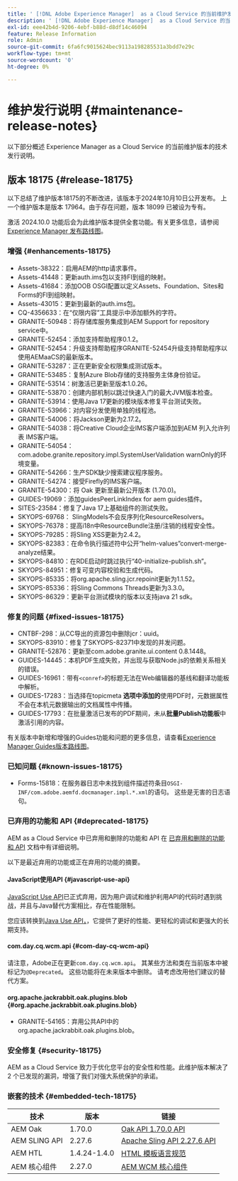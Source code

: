 ```yaml
---
title: ' [!DNL Adobe Experience Manager]  as a Cloud Service 的当前维护发行说明。'
description: ' [!DNL Adobe Experience Manager]  as a Cloud Service 的当前维护发行说明。'
exl-id: eee42b4d-9206-4ebf-b88d-d8df14c46094
feature: Release Information
role: Admin
source-git-commit: 6fa6fc9015624bec9113a198285531a3bdd7e29c
workflow-type: tm+mt
source-wordcount: '0'
ht-degree: 0%

---
```



# 维护发行说明 {#maintenance-release-notes}

以下部分概述 Experience Manager as a Cloud Service 的当前维护版本的技术发行说明。

## 版本 18175 {#release-18175}

以下总结了维护版本18175的不断改进，该版本于2024年10月10日公开发布。 上一个维护版本是版本 17964。由于存在问题，版本 18099 已被设为专有。

激活 2024.10.0 功能后会为此维护版本提供全套功能。有关更多信息，请参阅[ Experience Manager 发布路线图](https://experienceleague.adobe.com/zh-hans/docs/experience-manager-release-information/aem-release-updates/update-releases-roadmap)。

### 增强 {#enhancements-18175}

* Assets-38322：启用AEM的http请求事件。
* Assets-41448：更新auth.ims包以支持FI到组的映射。
* Assets-41684：添加OOB OSGI配置以定义Assets、Foundation、Sites和Forms的FI到组映射。
* Assets-43015：更新到最新的auth.ims包。
* CQ-4356633：在“仅限内容”工具提示中添加额外的字符。
* GRANITE-50948：将存储库服务集成到AEM Support for repository service中。
* GRANITE-52454：添加支持帮助程序0.1.2。
* GRANITE-52454：升级支持帮助程序GRANITE-52454升级支持帮助程序以使用AEMaaCS的最新版本。
* GRANITE-53287：正在更新安全权限集成测试版本。
* GRANITE-53485：复制Azure Blob存储的支持服务主体身份验证。
* GRANITE-53514：树激活已更新至版本1.0.26。
* GRANITE-53870：创建内部机制以跳过快速入门的最大JVM版本检查。
* GRANITE-53914：使用Java 17更新的模块版本修复平台测试失败。
* GRANITE-53966：对内容分发使用单独的线程池。
* GRANITE-54006：将Jackson更新为2.17.2。
* GRANITE-54038：将Creative Cloud企业IMS客户端添加到AEM 列入允许列表 IMS客户端。
* GRANITE-54054：com.adobe.granite.repository.impl.SystemUserValidation warnOnly的环境变量。
* GRANITE-54266：生产SDK缺少搜索建议程序服务。
* GRANITE-54274：接受Firefly的IMS客户端。
* GRANITE-54300：将 Oak 更新至最新公开版本 (1.70.0)。
* GUIDES-19069：添加guidesPeerLinkIndex for aem guides插件。
* SITES-23584：修复了Java 17上基础组件的测试失败。
* SKYOPS-69768： SlingModels不会反序列化ResourceResolvers。
* SKYOPS-76378：提高i18n中ResourceBundle注册/注销的线程安全性。
* SKYOPS-79285：将Sling XSS更新为2.4.2。
* SKYOPS-82383：在命令执行描述符中公开“helm-values”convert-merge-analyze结果。
* SKYOPS-84810：在RDE启动时跳过执行“40-initialize-publish.sh”。
* SKYOPS-84951：修复可变内容校验和生成代码。
* SKYOPS-85335：将org.apache.sling.jcr.repoinit更新为1.1.52。
* SKYOPS-85336：将Sling Commons Threads更新为3.3.0。
* SKYOPS-86329：更新平台测试模块的版本以支持java 21 sdk。

### 修复的问题 {#fixed-issues-18175}

* CNTBF-298：从CC导出的资源包中删除jcr：uuid。
* SKYOPS-83910：修复了SKYOPS-82371中发现的并发问题。
* GRANITE-52876：更新至com.adobe.granite.ui.content 0.8.1448。
* GUIDES-14445：本机PDF生成失败，并出现与获取Node.js的依赖关系相关的错误。
* GUIDES-16961：带有`<conref>`的标题无法在Web编辑器的基线和翻译功能板中解析。
* GUIDES-17283：当选择在topicmeta **选项中添加的**&#x200B;使用PDF时，元数据属性不会在本机元数据输出的文档属性中传播。
* GUIDES-17793：在批量激活已发布的PDF期间，未从&#x200B;**批量Publish功能板**&#x200B;中激活引用的内容。

有关版本中新增和增强的Guides功能和问题的更多信息，请查看[Experience Manager Guides版本路线图](https://experienceleague.adobe.com/cn/docs/experience-manager-guides/using/release-info/aem-guides-releases-roadmap)。

### 已知问题 {#known-issues-18175}

* Forms-15818：在服务器日志中未找到组件描述符条目`OSGI-INF/com.adobe.aemfd.docmanager.impl.*.xml`的语句。 这些是无害的日志语句。

### 已弃用的功能和 API {#deprecated-18175}

AEM as a Cloud Service 中已弃用和删除的功能和 API 在 [已弃用和删除的功能和 API](/help/release-notes/deprecated-removed-features.md) 文档中有详细说明。

以下是最近弃用的功能或正在弃用的功能的摘要。

#### JavaScript使用API {#javascript-use-api}

[JavaScript Use API](https://github.com/adobe/htl-spec/blob/master/SPECIFICATION.md#42-javascript-use-api)已正式弃用，因为用户调试和维护利用API的代码时遇到挑战，并且与Java替代方案相比，存在性能限制。

您应该转换到[Java Use API，](https://experienceleague.adobe.com/en/docs/experience-manager-htl/content/java-use-api)，它提供了更好的性能、更轻松的调试和更强大的长期支持。

#### com.day.cq.wcm.api {#com-day-cq-wcm-api}

请注意，Adobe正在更新`com.day.cq.wcm.api`。 其某些方法和类在当前版本中被标记为`@Deprecated`。 这些功能将在未来版本中删除。 请考虑改用他们建议的替代方案。

#### org.apache.jackrabbit.oak.plugins.blob {#org.apache.jackrabbit.oak.plugins.blob}

* GRANITE-54165：弃用公共API中的org.apache.jackrabbit.oak.plugins.blob。

### 安全修复 {#security-18175}

AEM as a Cloud Service 致力于优化您平台的安全性和性能。此维护版本解决了 2 个已发现的漏洞，增强了我们对强大系统保护的承诺。

### 嵌套的技术 {#embedded-tech-18175}

| 技术 | 版本 | 链接 |
|---|---|---|
| AEM Oak | 1.70.0 | [Oak API 1.70.0 API](https://www.javadoc.io/doc/org.apache.jackrabbit/oak-api/1.70.0/index.html) |
| AEM SLING API | 2.27.6 | [Apache Sling API 2.27.6 API](https://www.javadoc.io/doc/org.apache.sling/org.apache.sling.api/latest/index.html) |
| AEM HTL | 1.4.24-1.4.0 | [HTML 模板语言规范](https://github.com/adobe/htl-spec) |
| AEM 核心组件 | 2.27.0 | [AEM WCM 核心组件](https://github.com/adobe/aem-core-wcm-components) |
